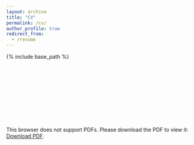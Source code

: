 ```yaml
---
layout: archive
title: "CV"
permalink: /cv/
author_profile: true
redirect_from:
  - /resume
---
```



{% include base_path %}


<!-- <object data="http://localhost:4000/files/gabriel_ryan_cv.pdf" type="application/pdf" width="700px" height="700px"> -->
<object data="{{ base_path }}/files/resume_dennis.pdf" type="application/pdf"  width="600px" height="800px">
    <embed src="{{ base_path }}/files/resume_dennis.pdf">
        <p>This browser does not support PDFs. Please download the PDF to view it: <a href="{{ base_path }}/files/resume_dennis.pdf">Download PDF</a>.</p>
    </embed>
</object>

<!--
Education
======
* B.S. in GitHub, GitHub University, 2012
* M.S. in Jekyll, GitHub University, 2014
* Ph.D in Version Control Theory, GitHub University, 2018 (expected)

Work experience
======
* Summer 2015: Research Assistant
  * Github University
  * Duties included: Tagging issues
  * Supervisor: Professor Git

* Fall 2015: Research Assistant
  * Github University
  * Duties included: Merging pull requests
  * Supervisor: Professor Hub
  
Skills
======
* Skill 1
* Skill 2
  * Sub-skill 2.1
  * Sub-skill 2.2
  * Sub-skill 2.3
* Skill 3

Publications
======
  <ul>{% for post in site.publications %}
    {% include archive-single-cv.html %}
  {% endfor %}</ul>
  
Talks
======
  <ul>{% for post in site.talks %}
    {% include archive-single-talk-cv.html %}
  {% endfor %}</ul>
  
Teaching
======
  <ul>{% for post in site.teaching %}
    {% include archive-single-cv.html %}
  {% endfor %}</ul>
  
Service and leadership
======
* Currently signed in to 43 different slack teams
-->
